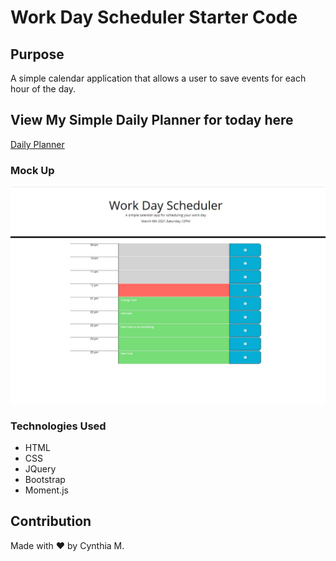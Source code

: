 # Work Day Scheduler Starter Code

## Purpose
A simple calendar application that allows a user to save events for each hour of the day.

## View My Simple Daily Planner for today here
[Daily Planner](https://cynthiamohan.github.io/Work-Day-Scheduler/)

### Mock Up
![Daily Planner Page to organize your day](./assets/images/mockup.jpg)

### Technologies Used

* HTML
* CSS
* JQuery
* Bootstrap
* Moment.js

## Contribution
Made with ❤️ by Cynthia M.